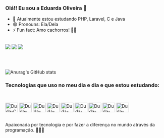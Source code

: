
### Olá!! Eu sou a Eduarda Oliveira 💖

- 🌱 Atualmente estou estudando PHP, Laravel, C e Java
- 😄 Pronouns: Ela/Dela
- ⚡ Fun fact: Amo cachorros! 🐶💕
<br>
<div> 
  <a href="https://instagram.com/eduardasiillva" target="_blank"><img src="https://img.shields.io/badge/-Instagram-%23E4405F?style=for-the-badge&logo=instagram&logoColor=white" target="_blank"></a>
  <a href="https://www.linkedin.com/in/oliveira-eduarda/" target="_blank"><img src="https://img.shields.io/badge/-LinkedIn-%230077B5?style=for-the-badge&logo=linkedin&logoColor=white" target="_blank"></a> 
  <a href = "mailto:duda.silva.oliveira97@gmail.com"><img src="https://img.shields.io/badge/-Gmail-%23333?style=for-the-badge&logo=gmail&logoColor=white" target="_blank"></a>
</div>

##
<br>

![Anurag's GitHub stats](https://github-readme-stats.vercel.app/api?username=oliveiraeduarda&count_private=true&show_icons=true&theme=dracula)

<h3> Tecnologias que uso no meu dia e dia e que estou estudando: </h3>

##

<div style="display: inline_block"><br>
<img align="center" alt="Duda-C" height="30" width="40" src="https://cdn.jsdelivr.net/gh/devicons/devicon/icons/c/c-original.svg">
<img align="center" alt="Duda-Git" height="30" width="40" src="https://cdn.jsdelivr.net/gh/devicons/devicon/icons/git/git-original.svg">
<img align="center" alt="Duda-Html" height="30" width="40" src="https://cdn.jsdelivr.net/gh/devicons/devicon/icons/html5/html5-original.svg">
<img align="center" alt="Duda-JS" height="30" width="40" src="https://cdn.jsdelivr.net/gh/devicons/devicon/icons/javascript/javascript-original.svg">
<img align="center" alt="Duda-Java" height="30" width="40" src="https://cdn.jsdelivr.net/gh/devicons/devicon/icons/java/java-original.svg">
<img align="center" alt="Duda-Laravel" height="30" width="40" src="https://cdn.jsdelivr.net/gh/devicons/devicon/icons/laravel/laravel-plain-wordmark.svg">
<img align="center" alt="Duda-NodeJs" height="30" width="40" src="https://cdn.jsdelivr.net/gh/devicons/devicon/icons/nodejs/nodejs-original.svg">
<img align="center" alt="Duda-PHP" height="30" width="40" src="https://cdn.jsdelivr.net/gh/devicons/devicon/icons/php/php-original.svg">
<img align="center" alt="Duda-Python"height="30" width="40" src="https://cdn.jsdelivr.net/gh/devicons/devicon/icons/python/python-original.svg">

</div>

<br>

<div>
  <p>Apaixonada por tecnologia e por fazer a diferença no mundo através da programação. 👩🏻‍💻</p>
</div>
